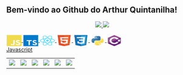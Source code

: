 ## Bem-vindo ao Github do Arthur Quintanilha!
<div align="center">
  <a href="https://github.com/arthurqui">
  <img height="180em" src="https://github-readme-stats.vercel.app/api?username=arthurqui&show_icons=true&theme=dracula&include_all_commits=true&count_private=true"/>
  <img height="180em" src="https://github-readme-stats.vercel.app/api/top-langs/?username=arthurqui&layout=compact&langs_count=7&theme=dracula"/>
</div>
<div style="display: inline_block"><br>
  <img align="center" alt="Js" height="30" width="40" src="https://raw.githubusercontent.com/devicons/devicon/master/icons/javascript/javascript-plain.svg">
  <img align="center" alt="Ts" height="30" width="40" src="https://raw.githubusercontent.com/devicons/devicon/master/icons/typescript/typescript-plain.svg">
  <img align="center" alt="React" height="30" width="40" src="https://raw.githubusercontent.com/devicons/devicon/master/icons/react/react-original.svg">
  <img align="center" alt="HTML" height="30" width="40" src="https://raw.githubusercontent.com/devicons/devicon/master/icons/html5/html5-original.svg">
  <img align="center" alt="CSS" height="30" width="40" src="https://raw.githubusercontent.com/devicons/devicon/master/icons/css3/css3-original.svg">
  <img align="center" alt="Python" height="30" width="40" src="https://raw.githubusercontent.com/devicons/devicon/master/icons/python/python-original.svg">
  <img align="center" alt="Csharp" height="30" width="40" src="https://raw.githubusercontent.com/devicons/devicon/master/icons/csharp/csharp-original.svg">
</div>
  
 <div> 
 
 <table border="0" align="center" cellspacing="0" cellpadding="0" style="border: none;background-color:rgba(0, 0, 0, 0);>
    <tr>
        <th colspan="6">Javascript</th> 
    </tr>
    <tr>
        <th><a href="#"><img src="https://hermes.digitalinnovation.one/courses/badge/81d76cda-c615-41d7-84c4-c0437c7b545a.png" height="100"></a></th>
        <th><a href="#"><img src="https://hermes.digitalinnovation.one/courses/badge/81d76cda-c615-41d7-84c4-c0437c7b545a.png" height="100"></a></th>
        <th><a href="#"><img src="https://hermes.digitalinnovation.one/courses/badge/81d76cda-c615-41d7-84c4-c0437c7b545a.png" height="100"></a></th>
        <th><a href="#"><img src="https://hermes.digitalinnovation.one/courses/badge/81d76cda-c615-41d7-84c4-c0437c7b545a.png" height="100"></a></th>
        <th><a href="#"><img src="https://hermes.digitalinnovation.one/courses/badge/81d76cda-c615-41d7-84c4-c0437c7b545a.png" height="100"></a></th>
        <th><a href="#"><img src="https://hermes.digitalinnovation.one/courses/badge/81d76cda-c615-41d7-84c4-c0437c7b545a.png" height="100"></a></th>
    </tr>
  
    
</table>
 
 </div>
 

 
  
 
</div>
